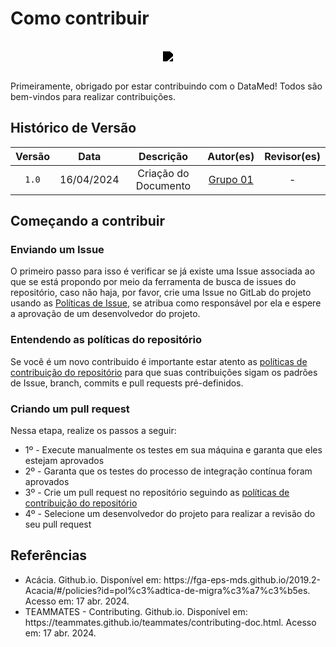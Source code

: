 # Como contribuir

<br/>
<div style="display: flex; flex-direction: column; justify-content: center; align-items:center;">
    <img src="https://dansousamelo.github.io/RQ_ISP/assets/backlog/BACKLOG-ICON.png" style="filter: brightness(0%);" />
</div>
<br/>
<p align="flex-direction: column; justify">
</p>

Primeiramente, obrigado por estar contribuindo com o DataMed! Todos são bem-vindos para realizar contribuições.
<!-- , ao participar desse projeto você concorda em seguir o [Código de conduta](/guia_de_contribuicao/codigo_de_conduta.md), o qual foi adaptado do código de conduta do [Contributor Covenant](https://www.contributor-covenant.org/). -->

## Histórico de Versão

| Versão |    Data    |      Descrição       |                       Autor(es)                       | Revisor(es) |
| :----: | :--------: | :------------------: | :---------------------------------------------------: | :---------: |
| `1.0`  | 16/04/2024 | Criação do Documento | [Grupo 01](/grupos/grupo_01?id=integrantes-do-grupo) |      -      |

## Começando a contribuir

### Enviando um Issue

O primeiro passo para isso é verificar se já existe uma Issue associada ao que se está propondo por meio da ferramenta de busca de issues do repositório, caso não haja, por favor, crie uma Issue no GitLab do projeto usando as [Políticas de Issue](/guia_de_contribuicao/politicas_de_contribuicao_do_repositorio?id=políticas-de-issue), se atribua como responsável por ela e espere a aprovação de um desenvolvedor do projeto.

### Entendendo as políticas do repositório

Se você é um novo contribuido é importante estar atento as [políticas de contribuição do repositório](/guia_de_contribuicao/politicas_de_contribuicao_do_repositorio.md) para que suas contribuições sigam os padrões de Issue, branch, commits e pull requests pré-definidos.

### Criando um pull request

Nessa etapa, realize os passos a seguir:
- 1º - Execute manualmente os testes em sua máquina e garanta que eles estejam aprovados
- 2º - Garanta que os testes do processo de integração contínua foram aprovados
- 3º - Crie um pull request no repositório seguindo as [políticas de contribuição do repositório](/guia_de_contribuicao/politicas_de_contribuicao_do_repositorio.md)
- 4º - Selecione um desenvolvedor do projeto para realizar a revisão do seu pull request

## Referências

* <article> Acácia. Github.io. Disponível em: https://fga-eps-mds.github.io/2019.2-Acacia/#/policies?id=pol%c3%adtica-de-migra%c3%a7%c3%b5es. Acesso em: 17 abr. 2024.</article>

* <article> TEAMMATES - Contributing. Github.io. Disponível em: https://teammates.github.io/teammates/contributing-doc.html. Acesso em: 17 abr. 2024.</article>